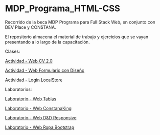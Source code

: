 # MDP_Programa_HTML-CSS
Recorrido de la beca MDP Programa para Full Stack Web, en conjunto con DEV Place y CONSTANA.

El repositorio almacena el material de trabajo y ejercicios que se vayan presentando a lo largo de la capacitación.

Clases:

<a class="clase_04" href="https://danielherrer.github.io/MDP_Programa_HTML-CSS/04_web_cv_2.0_css/index.html">Actividad - Web CV 2.0</a>

<a class="clase_05" href="https://danielherrer.github.io/MDP_Programa_HTML-CSS/05_web_formularioDiseño/index.html">Actividad - Web Formulario con Diseño</a>

<a href="https://danielherrer.github.io/MDP_Programa_HTML-CSS/11_web_loginLocalStore/index.html">Actividad - Login LocalStore</a>

Laboratorios:

<a href="https://danielherrer.github.io/MDP_Programa_HTML-CSS/02_web_tablasLaboratorio/index.html">Laboratorio - Web Tablas</a>

<a href="https://danielherrer.github.io/MDP_Programa_HTML-CSS/06_web_comidasLaboratorio/index.html">Laboratorio - Web ConstanaKing</a>

<a href="https://danielherrer.github.io/MDP_Programa_HTML-CSS/09_web_gridFlexLaboratorio/index.html">Laboratorio - Web D&D Responsive</a>

<a href="https://danielherrer.github.io/MDP_Programa_HTML-CSS/10_web_bootstrapLaboratorio/web/index.html">Laboratorio - Web Ropa Bootstrap</a>
